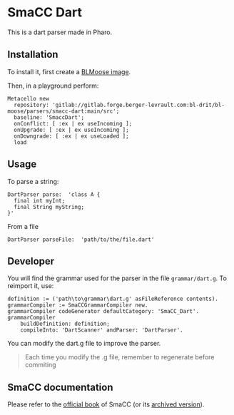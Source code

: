 # SmaCC Dart

This is a dart parser made in Pharo.

## Installation

To install it, first create a [BLMoose image](https://gitlab.forge.berger-levrault.com/bl-drit/bl-moose/bl-moose).

Then, in a playground perform:

```st
Metacello new
  repository: 'gitlab://gitlab.forge.berger-levrault.com:bl-drit/bl-moose/parsers/smacc-dart:main/src';
  baseline: 'SmaccDart';
  onConflict: [ :ex | ex useIncoming ];
  onUpgrade: [ :ex | ex useIncoming ];
  onDowngrade: [ :ex | ex useLoaded ];
  load
```

## Usage

To parse a string: 

```st
DartParser parse:  'class A {
  final int myInt;
  final String myString;
}'
```

From a file

```st
DartParser parseFile:  'path/to/the/file.dart'
```

## Developer

You will find the grammar used for the parser in the file `grammar/dart.g`.
To reimport it, use:

```st
definition := ('path\to\grammar\dart.g' asFileReference contents).
grammarCompiler := SmaCCGrammarCompiler new.
grammarCompiler codeGenerator defaultCategory: 'SmaCC_Dart'.
grammarCompiler
	buildDefinition: definition;
	compileInto: 'DartScanner' andParser: 'DartParser'.
```

You can modify the dart.g file to improve the parser.

> Each time you modify the .g file, remember to regenerate before commiting

## SmaCC documentation

Please refer to the [official book](http://books.pharo.org/booklet-Smacc/html/Chapters/Smacc/SmaccDirectives.html) of SmaCC (or its [archived version](https://web.archive.org/web/20210925202114/http://books.pharo.org/booklet-Smacc/html/Chapters/Smacc/SmaccDirectives.html)).

